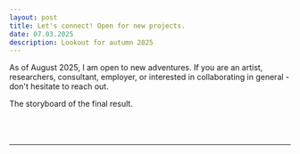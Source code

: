 ```yaml
---
layout: post
title: Let's connect! Open for new projects.
date: 07.03.2025
description: Lookout for autumn 2025
---
```

As of August 2025, I am open to new adventures. If you are an artist, researchers, consultant, employer, or interested in collaborating in general - don't hesitate to reach out.
<br/>


<div class="col three caption">
The storyboard of the final result.
</div>
<br/><br/><br/>


***

<br/>
<p align="middle">
<iframe width="560" height="315" src="" frameborder="0" allowfullscreen></iframe></p>

<br/><br/><br/>
